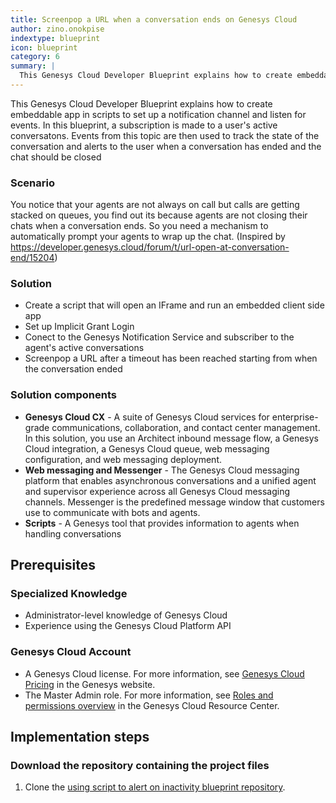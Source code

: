 ```yaml
---
title: Screenpop a URL when a conversation ends on Genesys Cloud
author: zino.onokpise
indextype: blueprint
icon: blueprint
category: 6
summary: |
  This Genesys Cloud Developer Blueprint explains how to create embeddable app in scripts to set up a notification channel and listen for events. In this blueprint, a subscription is made to a user's active conversatons. Events from this topic are then used to track the state of the conversation and alerts to the user when a conversation has ended and the chat should be closed
---
```


This Genesys Cloud Developer Blueprint explains how to create embeddable app in scripts to set up a notification channel and listen for events. In this blueprint, a subscription is made to a user's active conversatons. Events from this topic are then used to track the state of the conversation and alerts to the user when a conversation has ended and the chat should be closed

### Scenario

You notice that your agents are not always on call but calls are getting stacked on queues, you find out its because agents are not closing their chats when a conversation ends. So you need a mechanism to automatically prompt your agents to wrap up the chat. (Inspired by https://developer.genesys.cloud/forum/t/url-open-at-conversation-end/15204)

### Solution

- Create a script that will open an IFrame and run an embedded client side app
- Set up Implicit Grant Login
- Conect to the Genesys Notification Service and subscriber to the agent's active conversations
- Screenpop a URL after a timeout has been reached starting from when the conversation ended

### Solution components

- **Genesys Cloud CX** - A suite of Genesys Cloud services for enterprise-grade communications, collaboration, and contact center management. In this solution, you use an Architect inbound message flow, a Genesys Cloud integration, a Genesys Cloud queue, web messaging configuration, and web messaging deployment.
- **Web messaging and Messenger** - The Genesys Cloud messaging platform that enables asynchronous conversations and a unified agent and supervisor experience across all Genesys Cloud messaging channels. Messenger is the predefined message window that customers use to communicate with bots and agents.
- **Scripts** - A Genesys tool that provides information to agents when handling conversations

## Prerequisites

### Specialized Knowledge

- Administrator-level knowledge of Genesys Cloud
- Experience using the Genesys Cloud Platform API

### Genesys Cloud Account

- A Genesys Cloud license. For more information, see [Genesys Cloud Pricing](https://www.genesys.com/pricing "Opens the Genesys Cloud pricing page") in the Genesys website.
- The Master Admin role. For more information, see [Roles and permissions overview](https://help.mypurecloud.com/?p=24360 "Opens the Roles and permissions overview article") in the Genesys Cloud Resource Center.

## Implementation steps

### Download the repository containing the project files

1.  Clone the [using script to alert on inactivity blueprint repository](https://github.com/GenesysCloudBlueprints/using-script-to-alert-on-inactivity-blueprint "Opens the using-script-to-alert-on-inactivity-blueprint blueprint repository in GitHub").
